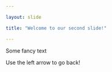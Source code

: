 ```yaml
---

layout: slide

title: "Welcome to our second slide!"

---
```


Some fancy text

Use the left arrow to go back!
